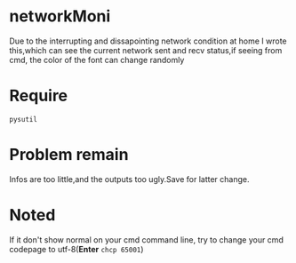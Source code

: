 # networkMoni

Due to the interrupting and dissapointing network condition at home I wrote this,which can see the current network sent and recv status,if seeing from cmd,
the color of the font can change randomly

# Require

`pysutil`

# Problem remain

Infos are too little,and the outputs too ugly.Save for latter change.

# Noted

If it don't show normal on your cmd command line, try to change your cmd codepage to utf-8(**Enter** `chcp 65001`)





